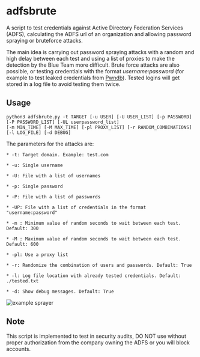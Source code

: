 # adfsbrute

A script to test credentials against Active Directory Federation Services (ADFS), calculating the ADFS url of an organization and allowing password spraying or bruteforce attacks. 

The main idea is carrying out password spraying attacks with a random and high delay between each test and using a list of proxies to make the detection by the Blue Team more difficult. Brute force attacks are also possible, or testing credentials with the format *username:password* (for example to test leaked credentials from [Pwndb](https://github.com/davidtavarez/pwndb)). Tested logins will get stored in a log file to avoid testing them twice.


## Usage

```
python3 adfsbrute.py -t TARGET [-u USER] [-U USER_LIST] [-p PASSWORD] [-P PASSWORD_LIST] [-UL userpassword_list]
[-m MIN_TIME] [-M MAX_TIME] [-pl PROXY_LIST] [-r RANDOM_COMBINATIONS] [-l LOG_FILE] [-d DEBUG]
```

The parameters for the attacks are:

	* -t: Target domain. Example: test.com
	
	* -u: Single username
	
	* -U: File with a list of usernames
	
	* -p: Single password
	
	* -P: File with a list of passwords

	* -UP: File with a list of credentials in the format "username:password"

	* -m : Minimum value of random seconds to wait between each test. Default: 300

	* -M : Maximum value of random seconds to wait between each test. Default: 600

	* -pl: Use a proxy list

	* -r: Randomize the combination of users and passwords. Default: True

	* -l: Log file location with already tested credentials. Default: ./tested.txt

	* -d: Show debug messages. Default: True


![example sprayer](https://i.imgur.com/KP5Cxk5.png)


## Note

This script is implemented to test in security audits, DO NOT use without proper authorization from the company owning the ADFS or you will block accounts.